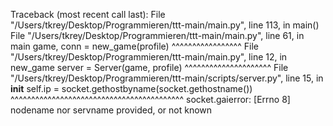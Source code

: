 Traceback (most recent call last):
  File "/Users/tkrey/Desktop/Programmieren/ttt-main/main.py", line 113, in <module>
    main()
  File "/Users/tkrey/Desktop/Programmieren/ttt-main/main.py", line 61, in main
    game, conn = new_game(profile)
                 ^^^^^^^^^^^^^^^^^
  File "/Users/tkrey/Desktop/Programmieren/ttt-main/main.py", line 12, in new_game
    server = Server(game, profile)
             ^^^^^^^^^^^^^^^^^^^^^
  File "/Users/tkrey/Desktop/Programmieren/ttt-main/scripts/server.py", line 15, in __init__
    self.ip = socket.gethostbyname(socket.gethostname())
              ^^^^^^^^^^^^^^^^^^^^^^^^^^^^^^^^^^^^^^^^^^
socket.gaierror: [Errno 8] nodename nor servname provided, or not known
